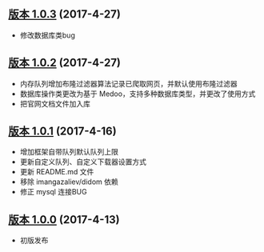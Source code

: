 ## [版本 1.0.3](https://github.com/kiddyuchina/Beanbun/releases/tag/1.0.3) (2017-4-27)

- 修改数据库类bug

## [版本 1.0.2](https://github.com/kiddyuchina/Beanbun/releases/tag/1.0.2) (2017-4-27)

- 内存队列增加布隆过滤器算法记录已爬取网页，并默认使用布隆过滤器
- 数据库操作类更改为基于 Medoo，支持多种数据库类型，并更改了使用方式
- 把官网文档文件加入库

## [版本 1.0.1](https://github.com/kiddyuchina/Beanbun/releases/tag/1.0.1) (2017-4-16)

- 增加框架自带队列默认队列上限
- 更新自定义队列、自定义下载器设置方式
- 更新 README.md 文件
- 移除 imangazaliev/didom 依赖
- 修正 mysql 连接BUG

## [版本 1.0.0](https://github.com/kiddyuchina/Beanbun/releases/tag/1.0.0) (2017-4-13)

- 初版发布
